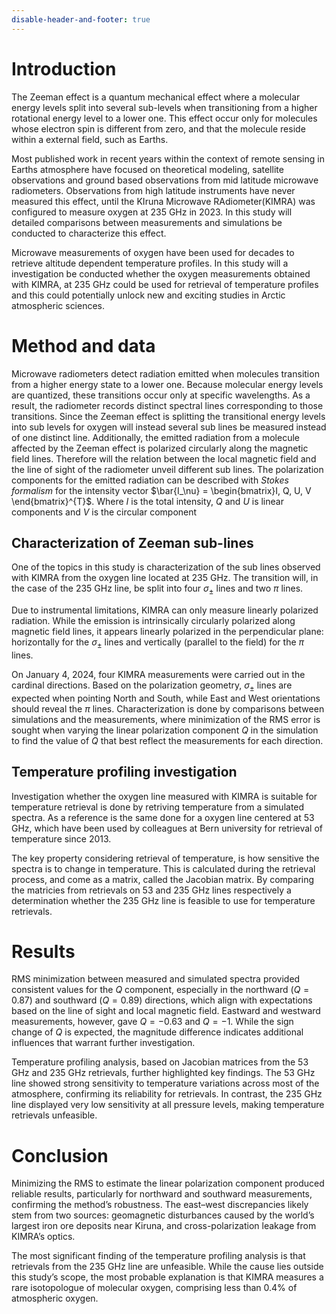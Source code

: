 ```yaml
---
disable-header-and-footer: true
---
```


# Introduction
The Zeeman effect is a quantum mechanical effect where a molecular energy levels split into several sub-levels when 
transitioning from a higher rotational energy level to a lower one. This effect occur only for molecules whose 
electron spin is different from zero, and that the molecule reside within a external field, such as Earths. 

Most published work in recent years within the context of remote sensing in Earths atmosphere have focused on 
theoretical modeling, satellite observations and ground based observations from mid latitude microwave radiometers.
Observations from high latitude instruments have never measured this effect, until the KIruna Microwave RAdiometer(KIMRA)
was configured to measure oxygen at 235 GHz in 2023. In this study will detailed comparisons between measurements 
and simulations be conducted to characterize this effect.

Microwave measurements of oxygen have been used for decades to retrieve altitude dependent temperature 
profiles. In this study will a investigation be conducted whether the oxygen measurements obtained
with KIMRA, at 235 GHz could be used for retrieval of temperature profiles and this could potentially unlock new and 
exciting studies in Arctic atmospheric sciences.

# Method and data
Microwave radiometers detect radiation emitted when molecules transition from a higher energy state to a lower one. 
Because molecular energy levels are quantized, these transitions occur only at specific wavelengths. As a result, 
the radiometer records distinct spectral lines corresponding to those transitions. Since the Zeeman effect is splitting
the transitional energy levels into sub levels for oxygen will instead several sub lines be measured instead of one 
distinct line. Additionally, the emitted radiation from a molecule affected by the Zeeman effect is polarized circularly along
the magnetic field lines. Therefore will the relation between the local magnetic field and the line of sight of 
the radiometer unveil different sub lines. The polarization components for the emitted radiation can be described 
with *Stokes formalism* for the intensity vector $\bar{I_\nu} = \begin{bmatrix}I, Q, U, V \end{bmatrix}^{T}$. Where
$I$ is the total intensity, $Q$ and $U$ is linear components and $V$ is the circular component

## Characterization of Zeeman sub-lines
One of the topics in this study is characterization of the sub lines observed with KIMRA from the oxygen line 
located at 235 GHz. The transition will, in the case of the 235 GHz line, be split into four $\sigma_{\pm}$ lines and 
two $\pi$ lines.

Due to instrumental limitations, KIMRA can only measure linearly polarized radiation. While the emission is 
intrinsically circularly polarized along magnetic field lines, it appears linearly polarized in the perpendicular 
plane: horizontally for the $\sigma_{\pm}$ lines and vertically (parallel to the field) for the $\pi$ lines.

On January 4, 2024, four KIMRA measurements were carried out in the cardinal directions. Based on the polarization 
geometry, $\sigma_{\pm}$ lines are expected when pointing North and South, while East and West orientations should 
reveal the $\pi$ lines. Characterization is done by comparisons between simulations and the measurements, where 
minimization of the RMS error is sought when varying the linear polarization component $Q$ in the simulation to 
find the value of $Q$ that best reflect the measurements for each direction.

## Temperature profiling investigation
Investigation whether the oxygen line measured with KIMRA is suitable for temperature retrieval is done by retriving
temperature from a simulated spectra. As a reference is the same done for a oxygen line centered at 53 GHz, 
which have been used by colleagues at Bern university for retrieval of temperature since 2013.

The key property considering retrieval of temperature, is how sensitive the spectra is to change in 
temperature. This is calculated during the retrieval process, and come as a matrix, called the Jacobian matrix. By 
comparing the matricies from retrievals on 53 and 235 GHz lines respectively a determination whether the 
235 GHz line is feasible to use for temperature retrievals.

# Results
RMS minimization between measured and simulated spectra provided consistent values for the $Q$ component, 
especially in the northward ($Q=0.87$) and southward ($Q=0.89$) directions, which align with expectations based on 
the line of sight and local magnetic field. Eastward and westward measurements, however, gave $Q=-0.63$ and $Q=-1$. 
While the sign change of $Q$ is expected, the magnitude difference indicates additional influences that warrant 
further investigation.

Temperature profiling analysis, based on Jacobian matrices from the 53 GHz and 235 GHz retrievals, further highlighted 
key findings. The 53 GHz line showed strong sensitivity to temperature variations across most of the atmosphere, 
confirming its reliability for retrievals. In contrast, the 235 GHz line displayed very low sensitivity at all 
pressure levels, making temperature retrievals unfeasible. 

# Conclusion
Minimizing the RMS to estimate the linear polarization component produced reliable results, particularly for northward 
and southward measurements, confirming the method’s robustness. The east–west discrepancies likely stem from two 
sources: geomagnetic disturbances caused by the world’s largest iron ore deposits near Kiruna, and cross-polarization 
leakage from KIMRA’s optics.

The most significant finding of the temperature profiling analysis is that retrievals from the 235 GHz line are 
unfeasible. While the cause lies outside this study’s scope, the most probable explanation is that KIMRA measures a 
rare isotopologue of molecular oxygen, comprising less than 0.4% of atmospheric oxygen.



